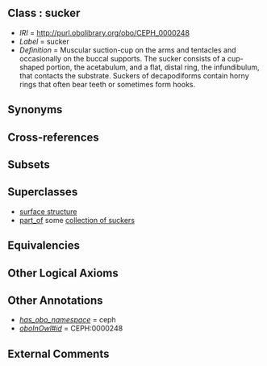 
## Class : sucker

 * *IRI* = http://purl.obolibrary.org/obo/CEPH_0000248
 * *Label* = sucker
 * *Definition* = Muscular suction-cup on the arms and tentacles and occasionally on the buccal supports. The sucker consists of a cup-shaped portion, the acetabulum, and a flat, distal ring, the infundibulum, that contacts the substrate. Suckers of decapodiforms contain horny rings that often bear teeth or sometimes form hooks.

## Synonyms


## Cross-references


## Subsets


## Superclasses

 * [surface structure](../../UBERON/02/UBERON_0003102.md)
 * [part_of](../../BFO/50/BFO_0000050.md) some [collection of suckers](../../CEPH/05/CEPH_0000305.md)

## Equivalencies


## Other Logical Axioms


## Other Annotations

 * *[has_obo_namespace](../../ce/oboInOwl#hasOBONamespace.md)* = ceph
 * *[oboInOwl#id](../../id/oboInOwl#id.md)* = CEPH:0000248

## External Comments

